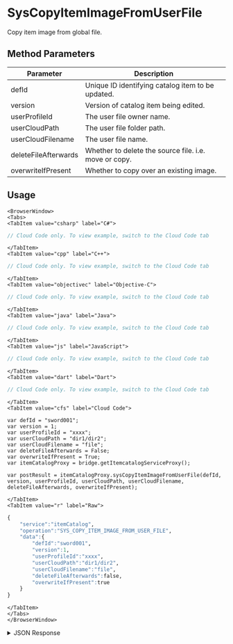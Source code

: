 # SysCopyItemImageFromUserFile
Copy item image from global file.

<PartialServop service_name="itemCatalog" operation_name="SYS_COPY_ITEM_IMAGE_FROM_USER_FILE" />

## Method Parameters
Parameter | Description
--------- | -----------
defId | Unique ID identifying catalog item to be updated.
version | Version of catalog item being edited.
userProfileId | The user file owner name.
userCloudPath | The user file folder path.
userCloudFilename | The user file name.
deleteFileAfterwards | Whether to delete the source file. i.e. move or copy.
overwriteIfPresent | Whether to copy over an existing image.

## Usage

```mdx-code-block
<BrowserWindow>
<Tabs>
<TabItem value="csharp" label="C#">
```

```csharp
// Cloud Code only. To view example, switch to the Cloud Code tab
```

```mdx-code-block
</TabItem>
<TabItem value="cpp" label="C++">
```

```cpp
// Cloud Code only. To view example, switch to the Cloud Code tab
```

```mdx-code-block
</TabItem>
<TabItem value="objectivec" label="Objective-C">
```

```objectivec
// Cloud Code only. To view example, switch to the Cloud Code tab
```

```mdx-code-block
</TabItem>
<TabItem value="java" label="Java">
```

```java
// Cloud Code only. To view example, switch to the Cloud Code tab
```

```mdx-code-block
</TabItem>
<TabItem value="js" label="JavaScript">
```

```javascript
// Cloud Code only. To view example, switch to the Cloud Code tab
```

```mdx-code-block
</TabItem>
<TabItem value="dart" label="Dart">
```

```dart
// Cloud Code only. To view example, switch to the Cloud Code tab
```

```mdx-code-block
</TabItem>
<TabItem value="cfs" label="Cloud Code">
```

```cfscript
var defId = "sword001";
var version = 1;
var userProfileId = "xxxx";
var userCloudPath = "dir1/dir2";
var userCloudFilename = "file";
var deleteFileAfterwards = False;
var overwriteIfPresent = True;
var itemCatalogProxy = bridge.getItemcatalogServiceProxy();

var postResult = itemCatalogProxy.sysCopyItemImageFromUserFile(defId, version, userProfileId, userCloudPath, userCloudFilename, deleteFileAfterwards, overwriteIfPresent);
```

```mdx-code-block
</TabItem>
<TabItem value="r" label="Raw">
```

```r
{
    "service":"itemCatalog",
    "operation":"SYS_COPY_ITEM_IMAGE_FROM_USER_FILE",
    "data":{
        "defId":"sword001",
        "version":1,
        "userProfileId":"xxxx",
        "userCloudPath":"dir1/dir2",
        "userCloudFilename":"file",
        "deleteFileAfterwards":false,
        "overwriteIfPresent":true
    }
}
```

```mdx-code-block
</TabItem>
</Tabs>
</BrowserWindow>
```
<details>
<summary>JSON Response</summary>

```json
{
  "data": {
    "image": "https://api.braincloudservers.com/files/portal/g/23782/metadata/itemDefinitions/sword001.png"
  },
  "status": 200
}
```

</details>
